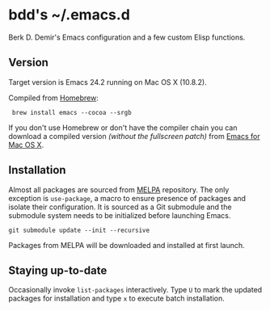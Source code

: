 # bdd's ~/.emacs.d #

Berk D. Demir's Emacs configuration and a few custom Elisp functions.


## Version ##

Target version is Emacs 24.2 running on Mac OS X (10.8.2).

Compiled from [Homebrew](http://mxcl.github.com/homebrew/):

     brew install emacs --cocoa --srgb

If you don't use Homebrew or don't have the compiler chain you can download
a compiled version *(without the fullscreen patch)* from
[Emacs for Mac OS X](http://www.emacsformacosx.com).


## Installation ##

Almost all packages are sourced from [MELPA](http://melpa.milkbox.net/)
repository.  The only exception is `use-package`, a macro to ensure presence of
packages and isolate their configuration.  It is sourced as a Git submodule and
the submodule system needs to be initialized before launching Emacs.

    git submodule update --init --recursive

Packages from MELPA will be downloaded and installed at first launch.

## Staying up-to-date ##

Occasionally invoke `list-packages` interactively.
Type `U` to mark the updated packages for installation and type `x` to execute
batch installation.
